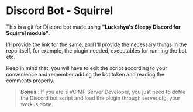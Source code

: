 # Discord Bot - Squirrel
This is a git for Discord bot made using **"Luckshya's Sleepy Discord for Squirrel module"**. 

I'll provide the link for the same, and I'll provide the necessary things in the repo itself, for example, the plugin needed, executables for running the bot etc. 

Keep in mind that, you will have to edit the script according to your convenience and remember adding the bot token and reading the comments properly.

> **Bonus** : If you are a VC:MP Server Developer, you just need to dofile the Discord bot script and load the plugin through server.cfg, your work is done.
